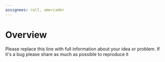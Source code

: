 ```yaml
---
assignees: roll, amercader
---
```


# Overview

Please replace this line with full information about your idea or problem. If it's a bug please share as much as possible to reproduce it
